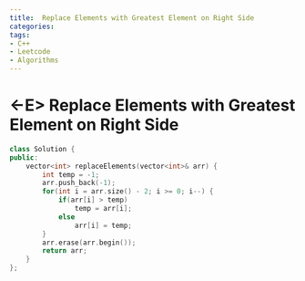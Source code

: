```yaml
---
title:  Replace Elements with Greatest Element on Right Side
categories:
tags:
- C++
- Leetcode
- Algorithms
---
```


# <-E>  Replace Elements with Greatest Element on Right Side

```c++
class Solution {
public:
    vector<int> replaceElements(vector<int>& arr) {
        int temp = -1;
        arr.push_back(-1);
        for(int i = arr.size() - 2; i >= 0; i--) {
            if(arr[i] > temp)
                temp = arr[i];
            else
                arr[i] = temp;
        }
        arr.erase(arr.begin());
        return arr;
    }
};
```

